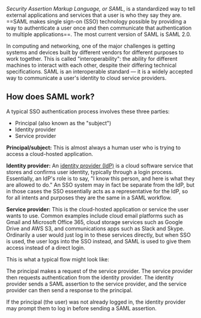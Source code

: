 _Security Assertion Markup Language, or SAML_, is a standardized way to tell external applications and services that a user is who they say they are. ==SAML makes single sign-on (SSO) technology possible by providing a way to authenticate a user once and then communicate that authentication to multiple applications==. The most current version of SAML is SAML 2.0.

In computing and networking, one of the major challenges is getting systems and devices built by different vendors for different purposes to work together. This is called "interoperability": the ability for different machines to interact with each other, despite their differing technical specifications. SAML is an interoperable standard — it is a widely accepted way to communicate a user's identity to cloud service providers.

## How does SAML work?

A typical SSO authentication process involves these three parties:

- Principal (also known as the "subject")
- Identity provider
- Service provider

**Principal/subject:** This is almost always a human user who is trying to access a cloud-hosted application.

**Identity provider:** An [identity provider (IdP)](https://www.cloudflare.com/learning/access-management/what-is-an-identity-provider/) is a cloud software service that stores and confirms user identity, typically through a login process. Essentially, an IdP's role is to say, "I know this person, and here is what they are allowed to do." An SSO system may in fact be separate from the IdP, but in those cases the SSO essentially acts as a representative for the IdP, so for all intents and purposes they are the same in a SAML workflow.

**Service provider:** This is the cloud-hosted application or service the user wants to use. Common examples include cloud email platforms such as Gmail and Microsoft Office 365, cloud storage services such as Google Drive and AWS S3, and communications apps such as Slack and Skype. Ordinarily a user would just log in to these services directly, but when SSO is used, the user logs into the SSO instead, and SAML is used to give them access instead of a direct login.

This is what a typical flow might look like:

The principal makes a request of the service provider. The service provider then requests authentication from the identity provider. The identity provider sends a SAML assertion to the service provider, and the service provider can then send a response to the principal.

If the principal (the user) was not already logged in, the identity provider may prompt them to log in before sending a SAML assertion.